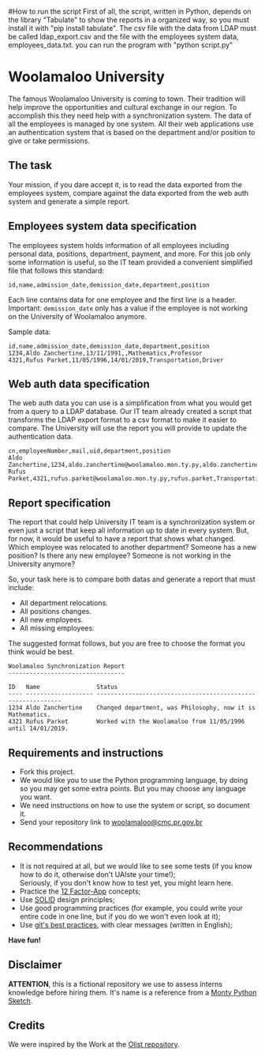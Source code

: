 #How to run the script
First of all, the script, written in Python, depends on the library "Tabulate" to show the reports in a organized way, so you must install it with "pip install tabulate".
The csv file with the data from LDAP must be called ldap_export.csv and the file with the employees system data, employees_data.txt.
you can run the program with "python script.py"

# Woolamaloo University

The famous Woolamaloo University is coming to town.
Their tradition will help improve the opportunities and cultural exchange in our region.
To accomplish this they need help with a synchronization system.
The data of all the employees is managed by one system.
All their web applications use an authentication system that is based on the department and/or position to give or take permissions.

## The task

Your mission, if you dare accept it, is to read the data exported from the employees system, compare against the data exported from the web auth system and generate a simple report.

## Employees system data specification

The employees system holds information of all employees including personal data, positions, department, payment, and more.
For this job only some information is useful, so the IT team provided a convenient simplified file that follows this standard:

```csv
id,name,admission_date,demission_date,department,position
```

Each line contains data for one employee and the first line is a header.  
Important: `demission_date` only has a value if the employee is not working on the University of Woolamaloo anymore.

Sample data:

```csv
id,name,admission_date,demission_date,department,position
1234,Aldo Zanchertine,13/11/1991,,Mathematics,Professor
4321,Rufus Parket,11/05/1996,14/01/2019,Transportation,Driver
```

## Web auth data specification

The web auth data you can use is a simplification from what you would get from a query to a LDAP database. Our IT team already created a script that transforms the LDAP export format to a csv format to make it easier to compare. The University will use the report you will provide to update the authentication data.

```csv
cn,employeeNumber,mail,uid,department,position
Aldo Zanchertine,1234,aldo.zanchertine@woolamaloo.mon.ty.py,aldo.zanchertine,Philosophy,Professor
Rufus Parket,4321,rufus.parket@woolamaloo.mon.ty.py,rufus.parket,Transportation,Driver
```

## Report specification

The report that could help University IT team is a synchronization system or even just a script that keep all information up to date in every system.
But, for now, it would be useful to have a report that shows what changed. Which employee was relocated to another department? Someone has a new position? Is there any new employee? Someone is not working in the University anymore?

So, your task here is to compare both datas and generate a report that must include:

  - All department relocations.
  - All positions changes.
  - All new employees.
  - All missing employees.

The suggested format follows, but you are free to choose the format you think would be best.

```
Woolamaloo Synchronization Report
---------------------------------

ID   Name                Status
---- ------------------- ------------------------------------------------------------
1234 Aldo Zanchertine    Changed department, was Philosophy, now it is Mathematics.
4321 Rufus Parket        Worked with the Woolamaloo from 11/05/1996 until 14/01/2019.
```

## Requirements and instructions

  - Fork this project.
  - We would like you to use the Python programming language, by doing so you may get some extra points. But you may choose any language you want.
  - We need instructions on how to use the system or script, so document it.
  - Send your repository link to woolamaloo@cmc.pr.gov.br

## Recommendations

  * It is not required at all, but we would like to see some tests (if you know how to do it, otherwise don't UAIste your time!);  
  Seriously, if you don't know how to test yet, you might learn here.
  * Practice the [12 Factor-App](http://12factor.net) concepts;
  * Use [SOLID](https://en.wikipedia.org/wiki/SOLID_(object-oriented_design))
  design principles;
  * Use good programming practices (for example, you could write your entire code in one line, but if you do we won't even look at it);
  * Use [git's best practices](https://www.git-tower.com/learn/git/ebook/en/command-line/appendix/best-practices),
    with clear messages (written in English);

  **Have fun!**

## Disclaimer

**ATTENTION**, this is a fictional repository we use to assess interns knowledge before hiring them.
It's name is a reference from a [Monty Python Sketch](https://en.wikipedia.org/wiki/Bruces_sketch).

## Credits

We were inspired by the Work at the [Olist repository](https://github.com/olist/work-at-olist).
